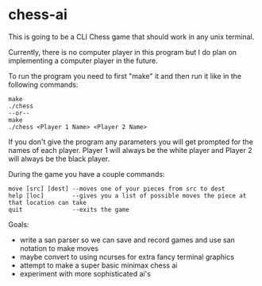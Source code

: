 # chess-ai
This is going to be a CLI Chess game that should work in any unix terminal.

Currently, there is no computer player in this program but I do plan on implementing a computer player in the future.

To run the program you need to first "make" it and then run it like in the following commands:
```
make
./chess
--or--
make
./chess <Player 1 Name> <Player 2 Name>
```

If you don't give the program any parameters you will get prompted for the names of each player. Player 1 will always be the white player and Player 2 will always be the black player.

During the game you have a couple commands:
```
move [src] [dest] --moves one of your pieces from src to dest
help [loc]        --gives you a list of possible moves the piece at that location can take
quit              --exits the game
```

Goals:
* write a san parser so we can save and record games and use san notation to make moves
* maybe convert to using ncurses for extra fancy terminal graphics
* attempt to make a super basic minimax chess ai
* experiment with more sophisticated ai's
